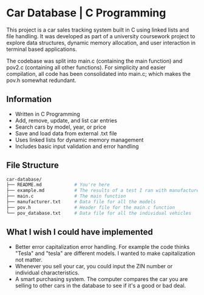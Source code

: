 # Car Database | C Programming

This project is a car sales tracking system built in C using linked lists and file handling. It was developed as part of a university coursework project 
to explore data structures, dynamic memory allocation, and user interaction in terminal based applications. 

The codebase was split into main.c (containing the main function) and pov2.c (containing all other functions). For simplicity and easier compilation, all code has been consolidated into main.c; which makes the pov.h somewhat redundant.

## Information
- Written in C Programming
- Add, remove, update, and list car entries
- Search cars by model, year, or price
- Save and load data from external .txt file
- Uses linked lists for dynamic memory management
- Includes basic input validation and error handling

## File Structure

```bash
car-database/
├── README.md            # You're here
├── example.md           # The results of a test I ran with manufacturer.txt and pov_database.txt
├── main.c               # The main function
├── manufacturer.txt     # Data file for all the models
├── pov.h                # Header file for the main.c function
└── pov_database.txt     # Data file for all the individual vehicles
```

## What I wish I could have implemented
- Better error capitalization error handling. For example the code thinks "Tesla" and "tesla" are different models. I wanted to make capitalization not matter.
- Whenever you sell your car, you could input the ZIN number or individual characteristics.
- A smart purchasing system. The computer compares the car you are selling to other cars in the database to see if it's a good or bad deal.
